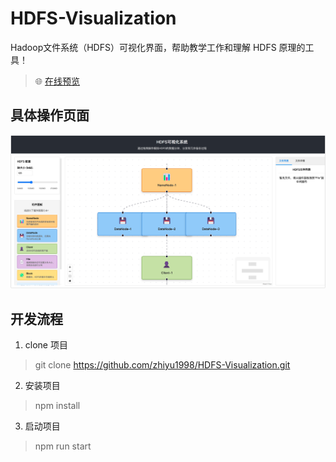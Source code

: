 # HDFS-Visualization

Hadoop文件系统（HDFS）可视化界面，帮助教学工作和理解 HDFS 原理的工具！

> 🌐 [在线预览](https://hdfs-visualization.vercel.app/)

## 具体操作页面

![](./images/demo.png)

## 开发流程

1. clone 项目

> git clone https://github.com/zhiyu1998/HDFS-Visualization.git

2. 安装项目

> npm install

3. 启动项目

> npm run start